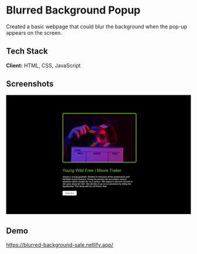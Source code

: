 # Blurred Background Popup

Created a basic webpage that could blur the background when the pop-up appears on the screen.

## Tech Stack

**Client:** HTML, CSS, JavaScript

## Screenshots

![App Screenshot](https://github.com/vimalpksh/video-trailer-popup/blob/main/ss1.PNG?raw=true)

## Demo

https://blurred-background-sale.netlify.app/
